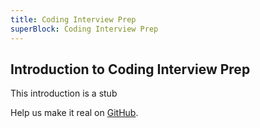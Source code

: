```yaml
---
title: Coding Interview Prep
superBlock: Coding Interview Prep
---
```


## Introduction to Coding Interview Prep

This introduction is a stub

Help us make it real on [GitHub](https://github.com/freeCodeCamp/learn/tree/master/src/introductions).
